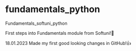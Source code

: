 # fundamentals_python
Fundamentals_softuni_python

First steps into Fundamentals module from Softuni!🤞

18.01.2023 Made my first good looking changes in GitHub!👍
